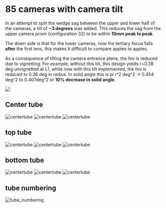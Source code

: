 # 85 cameras with camera tilt

In an attempt to split the wedge sag between the upper and lower half of the cameras, a tilt of **~3 degrees** was added. This reduces the sag from the upper camera prism (configuration 32) to be within **10mm peak to peak**.

The down side is that for the lower cameras, now the tertiary focus falls **after** the first lens, this makes it difficult to compare apples to apples.

As a consequence of tilting the camera entrance plane, the fov is reduced due to vignetting. For example, without this tilt, this design yields r=0.38 deg unvignetted at L1, while now with this tilt implemented, the fov is reduced to 0.36 deg in radius. In solid angle this is pi r^2 deg^2 -> 0.454 deg^2 to 0.407deg^2 or **10% decrease in solid angle**.

![](3DLayout/3DLayout_chiefray.png)


## Center tube

![centertube](3DLayout/strehls_cam_01.JPG)
![centertube](sags/wedge/sag_cam_01.JPG)
![centertube](img_qual_1mm/strehls_cam_01.JPG)

## top tube
![centertube](3DLayout/strehls_cam_32.JPG)
![centertube](sags/wedge/sag_cam_32.JPG)
![centertube](img_qual_1mm/strehls_cam_32.JPG)

## bottom tube
![centertube](3DLayout/strehls_cam_65.JPG)
![centertube](sags/wedge/sag_cam_65.JPG)
![centertube](img_qual_1mm/strehls_cam_65.JPG)

## tube numbering
![tube_numbering](camera_groups.png)
